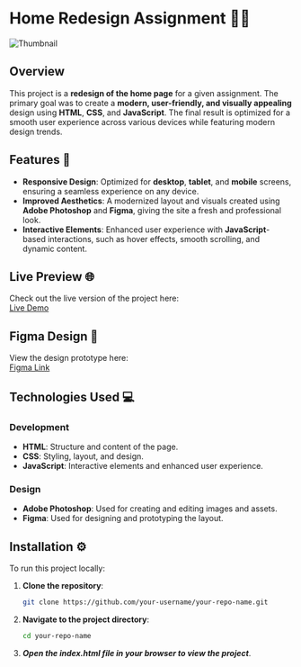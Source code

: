 # Home Redesign Assignment 🏡✨
![Thumbnail](https://github.com/user-attachments/assets/051542b6-1ace-4d5a-ba2b-e9d4da1f4932)


## Overview
This project is a **redesign of the home page** for a given assignment. The primary goal was to create a **modern, user-friendly, and visually appealing** design using **HTML**, **CSS**, and **JavaScript**. The final result is optimized for a smooth user experience across various devices while featuring modern design trends.

## Features 🎨
- **Responsive Design**: Optimized for **desktop**, **tablet**, and **mobile** screens, ensuring a seamless experience on any device.
- **Improved Aesthetics**: A modernized layout and visuals created using **Adobe Photoshop** and **Figma**, giving the site a fresh and professional look.
- **Interactive Elements**: Enhanced user experience with **JavaScript**-based interactions, such as hover effects, smooth scrolling, and dynamic content.

## Live Preview 🌐
Check out the live version of the project here:  
[Live Demo](https://senzmate-dd6f9.web.app/)

## Figma Design 📐
View the design prototype here:  
[Figma Link](https://www.figma.com/proto/wgkPjMFAihwPBEosOQ9YBP/Senzmate-Redesign?node-id=139-583&node-type=canvas&t=A6XtKR51sEzMocSG-1&scaling=scale-down-width&content-scaling=fixed&page-id=137%3A73/)

## Technologies Used 💻
### Development
- **HTML**: Structure and content of the page.
- **CSS**: Styling, layout, and design.
- **JavaScript**: Interactive elements and enhanced user experience.

### Design
- **Adobe Photoshop**: Used for creating and editing images and assets.
- **Figma**: Used for designing and prototyping the layout.

## Installation ⚙️
To run this project locally:

1. **Clone the repository**:
   ```bash
   git clone https://github.com/your-username/your-repo-name.git
   ```
2. **Navigate to the project directory**:
   ```bash
   cd your-repo-name
   ```
3. ***Open the index.html file in your browser to view the project***.
